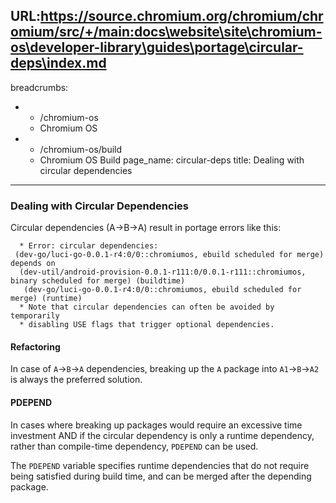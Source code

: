 URL:https://source.chromium.org/chromium/chromium/src/+/main:docs\website\site\chromium-os\developer-library\guides\portage\circular-deps\index.md
---
breadcrumbs:
- - /chromium-os
  - Chromium OS
- - /chromium-os/build
  - Chromium OS Build
page_name: circular-deps
title: Dealing with circular dependencies
---

### Dealing with Circular Dependencies

Circular dependencies (A->B->A) result in portage errors like this:

```
  * Error: circular dependencies:
 (dev-go/luci-go-0.0.1-r4:0/0::chromiumos, ebuild scheduled for merge) depends on
  (dev-util/android-provision-0.0.1-r111:0/0.0.1-r111::chromiumos, binary scheduled for merge) (buildtime)
   (dev-go/luci-go-0.0.1-r4:0/0::chromiumos, ebuild scheduled for merge) (runtime)
  * Note that circular dependencies can often be avoided by temporarily
  * disabling USE flags that trigger optional dependencies.
```

#### Refactoring

In case of `A`->`B`->`A` dependencies, breaking up the `A` package into
`A1`->`B`->`A2` is always the preferred solution.

#### PDEPEND

In cases where breaking up packages would require an excessive time investment
AND if the circular dependency is only a runtime dependency,
rather than compile-time dependency, `PDEPEND` can be used.

The `PDEPEND` variable specifies runtime dependencies that do not require being
satisfied during build time, and can be merged after the depending package.
